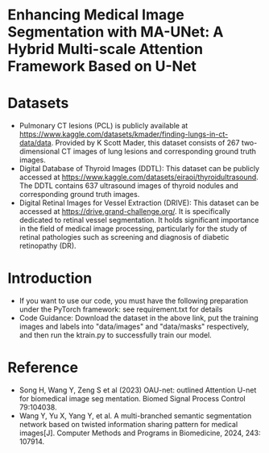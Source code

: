 # Enhancing Medical Image Segmentation with MA-UNet: A Hybrid Multi-scale Attention Framework Based on U-Net

# Datasets

- Pulmonary CT lesions (PCL)  is publicly available at https://www.kaggle.com/datasets/kmader/finding-lungs-in-ct-data/data. Provided by K  Scott Mader, this dataset consists of 267 two-dimensional CT images of lung lesions  and corresponding ground truth images. 
- Digital Database of Thyroid Images (DDTL): This dataset can be publicly  accessed at https://www.kaggle.com/datasets/eiraoi/thyroidultrasound. The DDTL  contains 637 ultrasound images of thyroid nodules and corresponding ground truth  images. 
- Digital Retinal Images for Vessel Extraction (DRIVE): This dataset can be  accessed at https://drive.grand-challenge.org/. It is specifically dedicated to retinal  vessel segmentation. It holds significant importance in the field of medical image  processing, particularly for the study of retinal pathologies such as screening and  diagnosis of diabetic retinopathy (DR).

# Introduction

- If you want to use our code, you must have the following preparation under the PyTorch framework: see requirement.txt for details
- Code Guidance: Download the dataset in the above link, put the training images and labels into "data/images" and "data/masks" respectively, and then run the ktrain.py to successfully train our model.

# Reference

- Song H, Wang Y, Zeng S et al (2023) OAU-net: outlined Attention U-net for biomedical image seg
mentation. Biomed Signal Process Control 79:104038.
- Wang Y, Yu X, Yang Y, et al. A multi-branched semantic segmentation network based on 
twisted information sharing pattern for medical images[J]. Computer Methods and Programs 
in Biomedicine, 2024, 243: 107914. 
